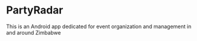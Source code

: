 # PartyRadar
This is an Android app dedicated for event organization and management in and around Zimbabwe

